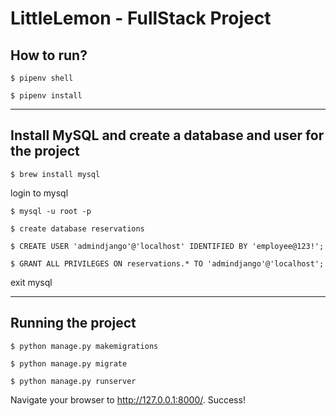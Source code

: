 # LittleLemon - FullStack Project

## How to run?

`$ pipenv shell`

`$ pipenv install`

----------------------------------------------------------------------------
## Install MySQL and create a database and user for the project

`$ brew install mysql`

login to mysql

`$ mysql -u root -p`

`$ create database reservations`

`$ CREATE USER 'admindjango'@'localhost' IDENTIFIED BY 'employee@123!';`

`$ GRANT ALL PRIVILEGES ON reservations.* TO 'admindjango'@'localhost';`

exit mysql

----------------------------------------------------------------------------
## Running the project

`$ python manage.py makemigrations`

`$ python manage.py migrate`

`$ python manage.py runserver`

Navigate your browser to http://127.0.0.1:8000/. Success!

